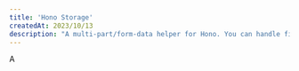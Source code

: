 ```yaml
---
title: 'Hono Storage'
createdAt: 2023/10/13
description: "A multi-part/form-data helper for Hono. You can handle files easily with this."
---
```


A
